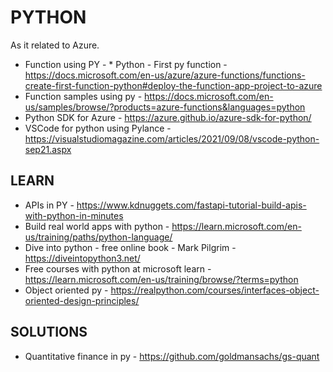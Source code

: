 # PYTHON

As it related to Azure.

* Function using PY - * Python - First py function - https://docs.microsoft.com/en-us/azure/azure-functions/functions-create-first-function-python#deploy-the-function-app-project-to-azure
* Function samples using py - https://docs.microsoft.com/en-us/samples/browse/?products=azure-functions&languages=python
* Python SDK for Azure - https://azure.github.io/azure-sdk-for-python/
* VSCode for python using Pylance - https://visualstudiomagazine.com/articles/2021/09/08/vscode-python-sep21.aspx

## LEARN

* APIs in PY - https://www.kdnuggets.com/fastapi-tutorial-build-apis-with-python-in-minutes
* Build real world apps with python - https://learn.microsoft.com/en-us/training/paths/python-language/
* Dive into python - free online book - Mark Pilgrim - https://diveintopython3.net/
* Free courses with python at microsoft learn - https://learn.microsoft.com/en-us/training/browse/?terms=python
* Object oriented py - https://realpython.com/courses/interfaces-object-oriented-design-principles/

## SOLUTIONS

* Quantitative finance in py - https://github.com/goldmansachs/gs-quant

